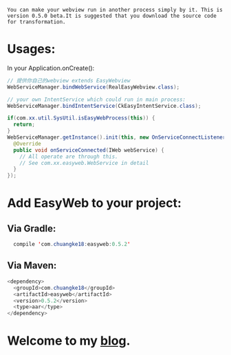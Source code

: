 `You can make your webview run in another process simply by it.
This is version 0.5.0 beta.It is suggested that you download the source code for transformation.`

Usages:
====
In your Application.onCreate():

```Java
// 提供你自己的webview extends EasyWebview
WebServiceManager.bindWebService(RealEasyWebview.class);

// your own IntentService which could run in main process:
WebServiceManager.bindIntentService(CkEasyIntentService.class);

if(com.xx.util.SysUtil.isEasyWebProcess(this)) {
  return;
}
WebServiceManager.getInstance().init(this, new OnServiceConnectListener() {
  @Override
  public void onServiceConnected(IWeb webService) {
    // All operate are through this.
    // See com.xx.easyweb.WebService in detail
  }
});
```    
        
        
Add EasyWeb to your project:
====
Via Gradle:
----
```Java
  compile 'com.chuangke18:easyweb:0.5.2'
  ```
  
Via Maven:
----
```Java
<dependency>
  <groupId>com.chuangke18</groupId>
  <artifactId>easyweb</artifactId>
  <version>0.5.2</version>
  <type>aar</type>
</dependency>
```


Welcome to my [blog](http://blog.csdn.net/u011511577).
====
